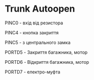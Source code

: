 Trunk Autoopen
==============


PINC0 - вхід від резистора

PINC4 - кнопка закриття

PINC5 - з центрального замка





PORTD5 - Закриття багажника, мотор

PORTD6 - Відкриття багажника, мотор


PORTD7 - електро-муфта
